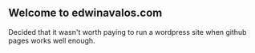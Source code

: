## Welcome to edwinavalos.com

Decided that it wasn't worth paying to run a wordpress site when github pages works well enough.
